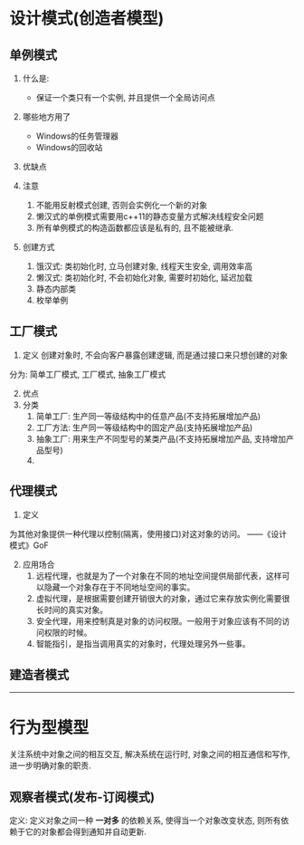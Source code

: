# 设计模式(创造者模型)


## 单例模式

1. 什么是: 
   - 保证一个类只有一个实例, 并且提供一个全局访问点

2. 哪些地方用了
   - Windows的任务管理器
   - Windows的回收站

3. 优缺点

4. 注意
   1. 不能用反射模式创建, 否则会实例化一个新的对象
   2. 懒汉式的单例模式需要用c++11的静态变量方式解决线程安全问题
   3. 所有单例模式的构造函数都应该是私有的, 且不能被继承.

5. 创建方式
   1. 饿汉式: 类初始化时, 立马创建对象, 线程天生安全, 调用效率高
   2. 懒汉式: 类初始化时, 不会初始化对象, 需要时初始化, 延迟加载
   3. 静态内部类
   4. 枚举单例

## 工厂模式

1. 定义
创建对象时, 不会向客户暴露创建逻辑, 而是通过接口来只想创建的对象

分为:  简单工厂模式,  工厂模式,  抽象工厂模式

2. 优点
3. 分类
   1. 简单工厂: 生产同一等级结构中的任意产品(不支持拓展增加产品)
   2. 工厂方法: 生产同一等级结构中的固定产品(支持拓展增加产品)
   3. 抽象工厂: 用来生产不同型号的某类产品(不支持拓展增加产品, 支持增加产品型号)
   4. 


## 代理模式
1. 定义

为其他对象提供一种代理以控制(隔离，使用接口)对这对象的访问。 ——《设计模式》GoF

2. 应用场合
   1. 远程代理，也就是为了一个对象在不同的地址空间提供局部代表，这样可以隐藏一个对象存在于不同地址空间的事实。
   2. 虚拟代理，是根据需要创建开销很大的对象，通过它来存放实例化需要很长时间的真实对象。
   3. 安全代理，用来控制真是对象的访问权限。一般用于对象应该有不同的访问权限的时候。
   4. 智能指引，是指当调用真实的对象时，代理处理另外一些事。

## 建造者模式







---
# 行为型模型
关注系统中对象之间的相互交互, 解决系统在运行时, 对象之间的相互通信和写作,进一步明确对象的职责. 

## 观察者模式(发布-订阅模式)
定义: 定义对象之间一种 **一对多** 的依赖关系, 使得当一个对象改变状态, 则所有依赖于它的对象都会得到通知并自动更新.

